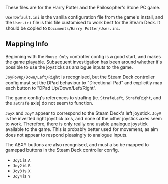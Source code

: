 These files are for the Harry Potter and the Philosopher's Stone PC game.

`UserDefault.ini` is the vanilla configuration file from the game's install, and the `User.ini` file is this file customised to work best for the Steam Deck. It should be copied to `Documents/Harry Potter/User.ini`.

## Mapping Info

Beginning with the `Mouse Only` controller config is a good start, and makes the game playable. Subsequent investigation has been around whether it's possible to use the joysticks as analogue inputs to the game.

`JoyPovUp/Down/Left/Right` is recognised, but the Steam Deck controller config must set the DPad behaviour to "Directional Pad" and explicitly map each button to "DPad Up/Down/Left/Right".

The game config's references to strafing (ie. `StrafeLeft`, `StrafeRight`, and the `aStrafe` axis) do not seem to function.

`JoyX` and `JoyY` appear to correspond to the Steam Deck's left joystick. `JoyV` is the inverted right joystick axis, and none of the other joystick axes seem to work. Therefore, there is only really one usable analogue joystick available to the game. This is probably better used for movement, as aim does not appear to respond pleasingly to analogue inputs.

The ABXY buttons are also recognised, and must also be mapped to gamepad buttons in the Steam Deck controller config.

* `Joy1` is `A`
* `Joy2` is `B`
* `Joy3` is `X`
* `Joy4` is `Y`
